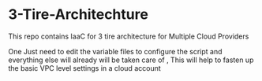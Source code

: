 # 3-Tire-Architechture
This repo contains IaaC for 3 tire architecture for Multiple Cloud Providers

One Just need to edit the variable files to configure the script and everything else will already will be taken care of ,
This will help to fasten up the basic VPC level settings in a cloud account
